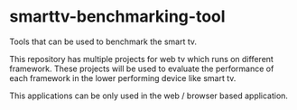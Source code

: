 # smarttv-benchmarking-tool
Tools that can be used to benchmark the smart tv. 

This repository has multiple projects for web tv which runs on different framework. These projects
will be used to evaluate the performance of each framework in the lower performing device like
smart tv. 

This applications can be only used in the web / browser based application.
